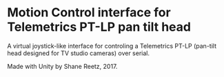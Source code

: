 Motion Control interface for Telemetrics PT-LP pan tilt head
==============

A virtual joystick-like interface for controling a Telemetrics PT-LP (pan-tilt head designed for TV studio cameras) over serial.

Made with Unity by Shane Reetz, 2017.
